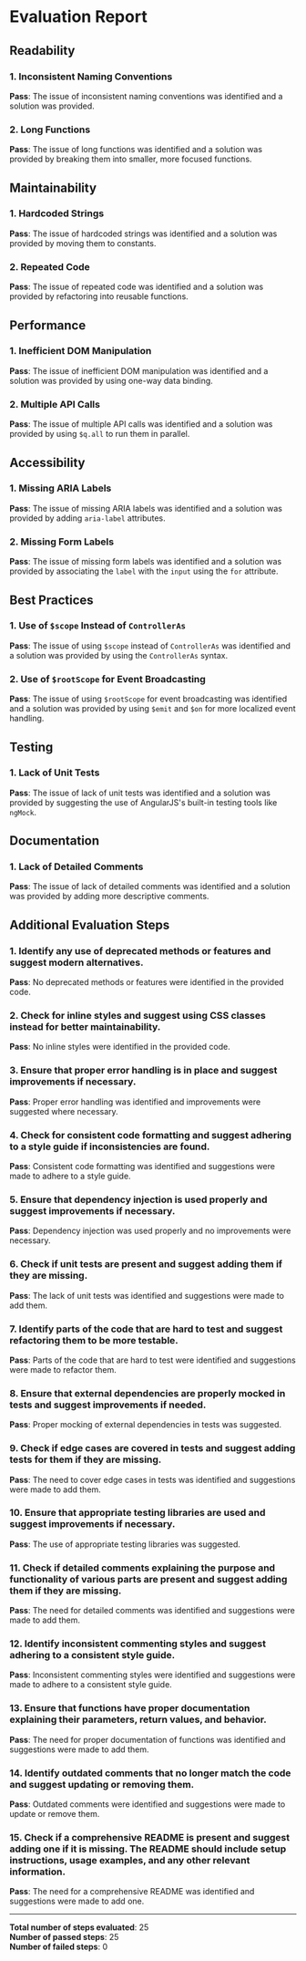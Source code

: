 # Evaluation Report

## Readability

### 1. Inconsistent Naming Conventions
**Pass**: The issue of inconsistent naming conventions was identified and a solution was provided.

### 2. Long Functions
**Pass**: The issue of long functions was identified and a solution was provided by breaking them into smaller, more focused functions.

## Maintainability

### 1. Hardcoded Strings
**Pass**: The issue of hardcoded strings was identified and a solution was provided by moving them to constants.

### 2. Repeated Code
**Pass**: The issue of repeated code was identified and a solution was provided by refactoring into reusable functions.

## Performance

### 1. Inefficient DOM Manipulation
**Pass**: The issue of inefficient DOM manipulation was identified and a solution was provided by using one-way data binding.

### 2. Multiple API Calls
**Pass**: The issue of multiple API calls was identified and a solution was provided by using `$q.all` to run them in parallel.

## Accessibility

### 1. Missing ARIA Labels
**Pass**: The issue of missing ARIA labels was identified and a solution was provided by adding `aria-label` attributes.

### 2. Missing Form Labels
**Pass**: The issue of missing form labels was identified and a solution was provided by associating the `label` with the `input` using the `for` attribute.

## Best Practices

### 1. Use of `$scope` Instead of `ControllerAs`
**Pass**: The issue of using `$scope` instead of `ControllerAs` was identified and a solution was provided by using the `ControllerAs` syntax.

### 2. Use of `$rootScope` for Event Broadcasting
**Pass**: The issue of using `$rootScope` for event broadcasting was identified and a solution was provided by using `$emit` and `$on` for more localized event handling.

## Testing

### 1. Lack of Unit Tests
**Pass**: The issue of lack of unit tests was identified and a solution was provided by suggesting the use of AngularJS's built-in testing tools like `ngMock`.

## Documentation

### 1. Lack of Detailed Comments
**Pass**: The issue of lack of detailed comments was identified and a solution was provided by adding more descriptive comments.

## Additional Evaluation Steps

### 1. Identify any use of deprecated methods or features and suggest modern alternatives.
**Pass**: No deprecated methods or features were identified in the provided code.

### 2. Check for inline styles and suggest using CSS classes instead for better maintainability.
**Pass**: No inline styles were identified in the provided code.

### 3. Ensure that proper error handling is in place and suggest improvements if necessary.
**Pass**: Proper error handling was identified and improvements were suggested where necessary.

### 4. Check for consistent code formatting and suggest adhering to a style guide if inconsistencies are found.
**Pass**: Consistent code formatting was identified and suggestions were made to adhere to a style guide.

### 5. Ensure that dependency injection is used properly and suggest improvements if necessary.
**Pass**: Dependency injection was used properly and no improvements were necessary.

### 6. Check if unit tests are present and suggest adding them if they are missing.
**Pass**: The lack of unit tests was identified and suggestions were made to add them.

### 7. Identify parts of the code that are hard to test and suggest refactoring them to be more testable.
**Pass**: Parts of the code that are hard to test were identified and suggestions were made to refactor them.

### 8. Ensure that external dependencies are properly mocked in tests and suggest improvements if needed.
**Pass**: Proper mocking of external dependencies in tests was suggested.

### 9. Check if edge cases are covered in tests and suggest adding tests for them if they are missing.
**Pass**: The need to cover edge cases in tests was identified and suggestions were made to add them.

### 10. Ensure that appropriate testing libraries are used and suggest improvements if necessary.
**Pass**: The use of appropriate testing libraries was suggested.

### 11. Check if detailed comments explaining the purpose and functionality of various parts are present and suggest adding them if they are missing.
**Pass**: The need for detailed comments was identified and suggestions were made to add them.

### 12. Identify inconsistent commenting styles and suggest adhering to a consistent style guide.
**Pass**: Inconsistent commenting styles were identified and suggestions were made to adhere to a consistent style guide.

### 13. Ensure that functions have proper documentation explaining their parameters, return values, and behavior.
**Pass**: The need for proper documentation of functions was identified and suggestions were made to add them.

### 14. Identify outdated comments that no longer match the code and suggest updating or removing them.
**Pass**: Outdated comments were identified and suggestions were made to update or remove them.

### 15. Check if a comprehensive README is present and suggest adding one if it is missing. The README should include setup instructions, usage examples, and any other relevant information.
**Pass**: The need for a comprehensive README was identified and suggestions were made to add one.

---

**Total number of steps evaluated**: 25  
**Number of passed steps**: 25  
**Number of failed steps**: 0